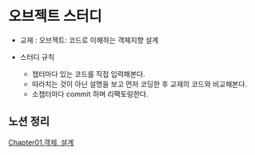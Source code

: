 # 오브젝트 스터디

* 교재 : 오브젝트: 코드로 이해하는 객체지향 설계

* 스터디 규칙
    * 챕터마다 있는 코드를 직접 입력해본다.
    * 따라치는 것이 아닌 설명을 보고 먼저 코딩한 후 교재의 코드와 비교해본다.
    * 소챕터마다 commit 하며 리팩토링한다.

## 노션 정리
[Chapter01.객체, 설계](https://www.notion.so/1-515dddf759bf41d0acb4db5196db0a35)
